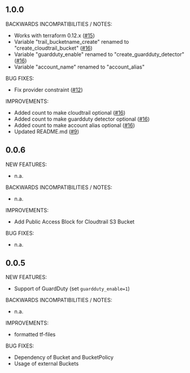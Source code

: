 ## 1.0.0

BACKWARDS INCOMPATIBILITIES / NOTES:

* Works with terraform 0.12.x ([#15](https://github.com/zoitech/terraform-aws-account/issues/15))
* Variable "trail_bucketname_create" renamed to "create_cloudtrail_bucket" ([#16](https://github.com/zoitech/terraform-aws-account/issues/16))
* Variable "guardduty_enable" renamed to "create_guardduty_detector" ([#16](https://github.com/zoitech/terraform-aws-account/issues/16))
* Variable "account_name" renamed to "account_alias"

BUG FIXES:

* Fix provider constraint ([#12](https://github.com/zoitech/terraform-aws-account/issues/12))

IMPROVEMENTS:

* Added count to make cloudtrail optional ([#16](https://github.com/zoitech/terraform-aws-account/issues/16))
* Added count to make guardduty detector optional ([#16](https://github.com/zoitech/terraform-aws-account/issues/16))
* Added count to make account alias optional ([#16](https://github.com/zoitech/terraform-aws-account/issues/16))
* Updated README.md ([#9](https://github.com/zoitech/terraform-aws-account/issues/9))

## 0.0.6

NEW FEATURES:

* n.a.

BACKWARDS INCOMPATIBILITIES / NOTES:

* n.a.

IMPROVEMENTS:

* Add Public Access Block for Cloudtrail S3 Bucket

BUG FIXES:

* n.a.

## 0.0.5

NEW FEATURES:

* Support of GuardDuty (set ```guardduty_enable=1```)

BACKWARDS INCOMPATIBILITIES / NOTES:

* n.a.

IMPROVEMENTS:

* formatted tf-files

BUG FIXES:

* Dependency of Bucket and BucketPolicy
* Usage of external Buckets
